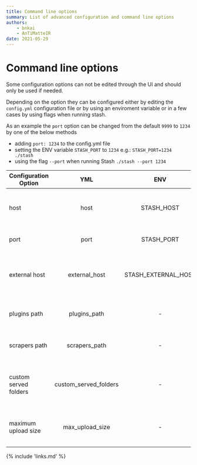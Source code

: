 ```yaml
---
title: Command line options
summary: List of advanced configuration and command line options
authors:
    - bnkai
    - AnTiMatteIR
date: 2021-05-29
---
```


# Command line options

Some configuration options can not be edited through the UI and should only be used if needed.

Depending on the option they can be configured either by editing the `config.yml` configuration file or by using an enviroment variable or in a few cases by using flags when running stash.

As an example the `port` option can be changed from the default `9999` to `1234`  by one of the below methods

* adding `port: 1234` to the config.yml file
* setting the ENV variable `STASH_PORT` to `1234` e.g.: `STASH_PORT=1234 ./stash`
* using the flag `--port` when running Stash `./stash --port 1234`


Configuration Option | YML | ENV | FLAG | Description | Comments
---------------------|:---:|:---:|:----:|-------------|:-------------:
host | host | STASH_HOST | --host | The ip address for the host that Stash is listening to | default: 0.0.0.0
port | port | STASH_PORT | --port | The port that Stash serves to | default: 9999 
external host | external_host | STASH_EXTERNAL_HOST | - | Needed in some cases when you use a reverse proxy | [Reverse proxy](reverse-proxy.md)
plugins path | plugins_path | - | - | The path to the Stash plugins folder | Only use if you need to override the default
scrapers path | scrapers_path | - | - | The path to the scrapers folder | Only use if you need to override the default
custom served folders | custom_served_folders | - | - | Allows configuration of mapped URLs to file system folders | [PR][stash-github-pr-620]
maximum upload size | max_upload_size | - | - | Change the maximum size (in MB) for partial imports | default: 1024 (1GB)

{% include 'links.md' %}